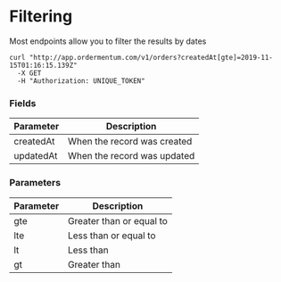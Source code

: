 # Filtering

Most endpoints allow you to filter the results by dates

```shell
curl "http://app.ordermentum.com/v1/orders?createdAt[gte]=2019-11-15T01:16:15.139Z"
  -X GET
  -H "Authorization: UNIQUE_TOKEN"
```

### Fields

| Parameter | Description                 |
| --------- | --------------------------- |
| createdAt | When the record was created |
| updatedAt | When the record was updated |


### Parameters

| Parameter | Description              |
| --------- | ------------------------ |
| gte       | Greater than or equal to |
| lte       | Less than or equal to    |
| lt        | Less than                |
| gt        | Greater than             |

